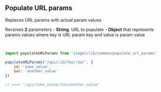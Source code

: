 ## Populate URL params

Replaces URL params with actual param values<br />

Receives **2** parameters
    - **String**. URL to populate
    - **Object** that represents params values where key is URL param key and value is param value

<br />

```js
import populateURLParams from 'siegel/lib/common/populate_url_params'

populateURLParams('/api/:id/foo/:bar', {
    id: 'some_value',
    bar: 'another_value'
})

// ==>> '/api/some_value/foo/another_value'

```